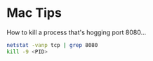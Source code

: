 # Mac Tips

How to kill a process that's hogging port 8080...

````bash
netstat -vanp tcp | grep 8080
kill -9 <PID>
````
